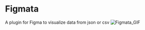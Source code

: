 # Figmata
A plugin for Figma to visualize data from json or csv
![Figmata_GIF](https://github.com/user-attachments/assets/d3b609fc-bde2-46a4-81e1-1ab9ffe9b3fa)
